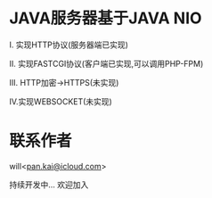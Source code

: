 # JAVA服务器基于JAVA NIO
I.  实现HTTP协议(服务器端已实现)

II. 实现FASTCGI协议(客户端已实现,可以调用PHP-FPM)

III. HTTP加密->HTTPS(未实现)

IV.实现WEBSOCKET(未实现)

# 联系作者
will&lt;pan.kai@icloud.com&gt;

持续开发中... 欢迎加入
